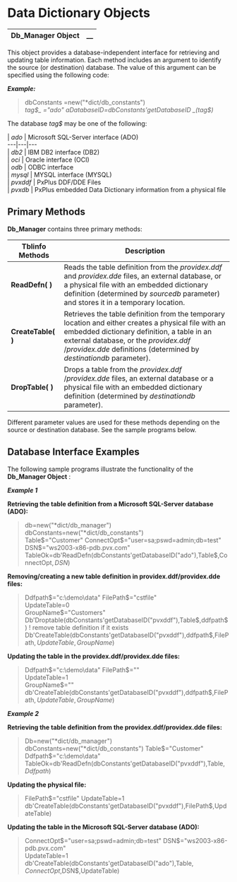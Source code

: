 # Data Dictionary Objects   
  
**Db_Manager Object** |  **__**  
---|---  
  
This object provides a database-independent interface for retrieving and updating table information. Each method includes an argument to identify the source (or destination) database. The value of this argument can be specified using the following code:

**_Example:_**

> dbConstants =new("*dict/db_constants")  
> _tag$_ ="ado"   
> aDatabaseID=dbConstants'getDatabaseID _(tag$)_

The database _tag$_ may be one of the following:

|  _ado_ |  Microsoft SQL-Server interface (ADO)  
---|---|---  
|  _db2_ |  IBM DB2 interface (DB2)  
|  _oci_ |  Oracle interface (OCI)  
|  _odb_ |  ODBC interface  
|  _mysql_ |  MYSQL interface (MYSQL)  
|  _pvxddf_ |  PxPlus DDF/DDE Files  
|  _pvxdb_ |  PxPlus embedded Data Dictionary information from a physical file  
  
## Primary Methods

**Db_Manager** contains three primary methods:

**Tblinfo** **Methods** |  **Description**  
---|---  
**ReadDefn( )** |  Reads the table definition from the _providex.ddf_ and _providex.dde_ files, an external database, or a physical file with an embedded dictionary definition (determined by _sourcedb_ parameter) and stores it in a temporary location.  
**CreateTable( )** |  Retrieves the table definition from the temporary location and either creates a physical file with an embedded dictionary definition, a table in an external database, or the _providex.ddf_ /_providex.dde_ definitions (determined by _destinationdb_ parameter).  
**DropTable( )** |  Drops a table from the _providex.ddf_ /_providex.dde_ files, an external database or a physical file with an embedded dictionary definition (determined by _destinationdb_ parameter).  
  
Different parameter values are used for these methods depending on the source or destination database. See the sample programs below.

##  Database Interface Examples

The following sample programs illustrate the functionality of the **Db_Manager Object** :

**_Example 1_**

**Retrieving the table definition from a Microsoft SQL-Server database (ADO):**

> db=new("*dict/db_manager")   
> dbConstants=new("*dict/db_constants")   
>  Table$="Customer"   
> ConnectOpt$="user=sa;pswd=admin;db=test"   
>  DSN$="ws2003-x86-pdb.pvx.com"   
>  TableOk=db'ReadDefn(dbConstants'getDatabaseID("ado"),Table$,ConnectOpt$,DSN$)

**Removing/creating a new table definition in providex.ddf/providex.dde files:**

> Ddfpath$="c:\demo\data"   
> FilePath$="cstfile"   
> UpdateTable=0   
> GroupName$="Customers"   
> Db'Droptable(dbConstants'getDatabaseID("pvxddf"),Table$,ddfpath$) ! remove table definition if it exists   
>  Db'CreateTable(dbConstants'getDatabaseID("pvxddf"),ddfpath$,FilePath$,UpdateTable,GroupName$)

**Updating the table in the providex.ddf/providex.dde files:**

> Ddfpath$="c:\demo\data"   
> FilePath$=""   
> UpdateTable=1   
> GroupName$="" db'CreateTable(dbConstants'getDatabaseID("pvxddf"),ddfpath$,FilePath$,UpdateTable,GroupName$)

**_Example 2_**

**Retrieving the table definition from the providex.ddf/providex.dde files:**

> Db=new("*dict/db_manager")   
> dbConstants=new("*dict/db_constants") Table$="Customer"   
> Ddfpath$="c:\demo\data"   
>  TableOk=db'ReadDefn(dbConstants'getDatabaseID("pvxddf"),Table$,Ddfpath$)

**Updating the physical file:**

> FilePath$="cstfile" UpdateTable=1   
> db'CreateTable(dbConstants'getDatabaseID("pvxddf"),FilePath$,UpdateTable)

**Updating the table in the Microsoft SQL-Server database (ADO):**

> ConnectOpt$="user=sa;pswd=admin;db=test"   
>  DSN$="ws2003-x86-pdb.pvx.com"   
> UpdateTable=1   
>  db'CreateTable(dbConstants'getDatabaseID("ado"),Table$,ConnectOpt$,DSN$,UpdateTable)
